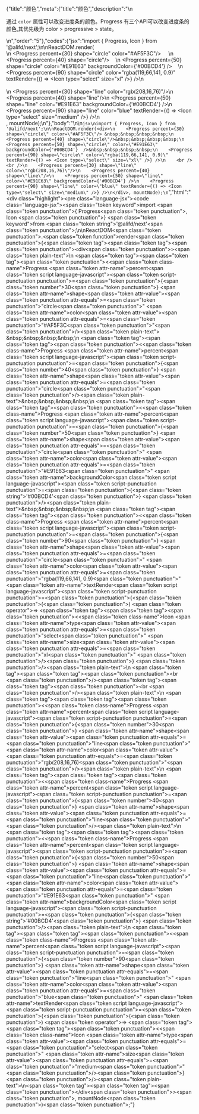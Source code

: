 {"title":"颜色","meta":{"title":"颜色","description":"\n<p>通过 <code>color</code> 属性可以改变进度条的颜色。Progress 有三个API可以改变进度条的颜色,其优先级为 color &gt; progressive &gt;  state。</p>\n","order":"5"},"codes":{"jsx":"import { Progress, Icon } from '@alifd/next';\n\nReactDOM.render(<div>\n    <Progress percent={30} shape=\"circle\" color=\"#AF5F3C\"/> &nbsp;&nbsp;&nbsp;&nbsp;\n    <Progress percent={40} shape=\"circle\"/>&nbsp;&nbsp;&nbsp;&nbsp;\n    <Progress percent={50} shape=\"circle\" color=\"#E91E63\" backgroundColor={'#00BCD4'}  />&nbsp;&nbsp;&nbsp;&nbsp;\n    <Progress percent={90} shape=\"circle\" color=\"rgba(119,66,141, 0.9)\" textRender={() => <Icon type=\"select\" size=\"xl\" />} />\n    <br /><br />\n    <Progress percent={30} shape=\"line\" color=\"rgb(208,16,76)\"/>\n    <Progress percent={40} shape=\"line\"/>\n    <Progress percent={50} shape=\"line\" color=\"#E91E63\" backgroundColor={'#00BCD4'} />\n    <Progress percent={90} shape=\"line\" color=\"blue\" textRender={() => <Icon type=\"select\" size=\"medium\" />} />\n</div>, mountNode);\n"},"body":"\n\n````jsx\nimport { Progress, Icon } from '@alifd/next';\n\nReactDOM.render(<div>\n    <Progress percent={30} shape=\"circle\" color=\"#AF5F3C\"/> &nbsp;&nbsp;&nbsp;&nbsp;\n    <Progress percent={40} shape=\"circle\"/>&nbsp;&nbsp;&nbsp;&nbsp;\n    <Progress percent={50} shape=\"circle\" color=\"#E91E63\" backgroundColor={'#00BCD4'}  />&nbsp;&nbsp;&nbsp;&nbsp;\n    <Progress percent={90} shape=\"circle\" color=\"rgba(119,66,141, 0.9)\" textRender={() => <Icon type=\"select\" size=\"xl\" />} />\n    <br /><br />\n    <Progress percent={30} shape=\"line\" color=\"rgb(208,16,76)\"/>\n    <Progress percent={40} shape=\"line\"/>\n    <Progress percent={50} shape=\"line\" color=\"#E91E63\" backgroundColor={'#00BCD4'} />\n    <Progress percent={90} shape=\"line\" color=\"blue\" textRender={() => <Icon type=\"select\" size=\"medium\" />} />\n</div>, mountNode);\n````","html":"<script>(function(){\"use strict\";\n\nvar _next = require(\"@alifd/next\");\n\nReactDOM.render(React.createElement(\n    \"div\",\n    null,\n    React.createElement(_next.Progress, { percent: 30, shape: \"circle\", color: \"#AF5F3C\" }),\n    \" \\xA0\\xA0\\xA0\\xA0\",\n    React.createElement(_next.Progress, { percent: 40, shape: \"circle\" }),\n    \"\\xA0\\xA0\\xA0\\xA0\",\n    React.createElement(_next.Progress, { percent: 50, shape: \"circle\", color: \"#E91E63\", backgroundColor: '#00BCD4' }),\n    \"\\xA0\\xA0\\xA0\\xA0\",\n    React.createElement(_next.Progress, { percent: 90, shape: \"circle\", color: \"rgba(119,66,141, 0.9)\", textRender: function textRender() {\n            return React.createElement(_next.Icon, { type: \"select\", size: \"xl\" });\n        } }),\n    React.createElement(\"br\", null),\n    React.createElement(\"br\", null),\n    React.createElement(_next.Progress, { percent: 30, shape: \"line\", color: \"rgb(208,16,76)\" }),\n    React.createElement(_next.Progress, { percent: 40, shape: \"line\" }),\n    React.createElement(_next.Progress, { percent: 50, shape: \"line\", color: \"#E91E63\", backgroundColor: '#00BCD4' }),\n    React.createElement(_next.Progress, { percent: 90, shape: \"line\", color: \"blue\", textRender: function textRender() {\n            return React.createElement(_next.Icon, { type: \"select\", size: \"medium\" });\n        } })\n), mountNode);})()</script><div class=\"highlight\"><pre class=\"language-jsx\"><code class=\"language-jsx\"><span class=\"token keyword\">import</span> <span class=\"token punctuation\">{</span> Progress<span class=\"token punctuation\">,</span> Icon <span class=\"token punctuation\">}</span> <span class=\"token keyword\">from</span> <span class=\"token string\">'@alifd/next'</span><span class=\"token punctuation\">;</span>\n\nReactDOM<span class=\"token punctuation\">.</span><span class=\"token function\">render</span><span class=\"token punctuation\">(</span><span class=\"token tag\"><span class=\"token tag\"><span class=\"token punctuation\">&lt;</span>div</span><span class=\"token punctuation\">></span></span><span class=\"token plain-text\">\n    </span><span class=\"token tag\"><span class=\"token tag\"><span class=\"token punctuation\">&lt;</span><span class=\"token class-name\">Progress</span></span> <span class=\"token attr-name\">percent</span><span class=\"token script language-javascript\"><span class=\"token script-punctuation punctuation\">=</span><span class=\"token punctuation\">{</span><span class=\"token number\">30</span><span class=\"token punctuation\">}</span></span> <span class=\"token attr-name\">shape</span><span class=\"token attr-value\"><span class=\"token punctuation attr-equals\">=</span><span class=\"token punctuation\">\"</span>circle<span class=\"token punctuation\">\"</span></span> <span class=\"token attr-name\">color</span><span class=\"token attr-value\"><span class=\"token punctuation attr-equals\">=</span><span class=\"token punctuation\">\"</span>#AF5F3C<span class=\"token punctuation\">\"</span></span><span class=\"token punctuation\">/></span></span><span class=\"token plain-text\"> &amp;nbsp;&amp;nbsp;&amp;nbsp;&amp;nbsp;\n    </span><span class=\"token tag\"><span class=\"token tag\"><span class=\"token punctuation\">&lt;</span><span class=\"token class-name\">Progress</span></span> <span class=\"token attr-name\">percent</span><span class=\"token script language-javascript\"><span class=\"token script-punctuation punctuation\">=</span><span class=\"token punctuation\">{</span><span class=\"token number\">40</span><span class=\"token punctuation\">}</span></span> <span class=\"token attr-name\">shape</span><span class=\"token attr-value\"><span class=\"token punctuation attr-equals\">=</span><span class=\"token punctuation\">\"</span>circle<span class=\"token punctuation\">\"</span></span><span class=\"token punctuation\">/></span></span><span class=\"token plain-text\">&amp;nbsp;&amp;nbsp;&amp;nbsp;&amp;nbsp;\n    </span><span class=\"token tag\"><span class=\"token tag\"><span class=\"token punctuation\">&lt;</span><span class=\"token class-name\">Progress</span></span> <span class=\"token attr-name\">percent</span><span class=\"token script language-javascript\"><span class=\"token script-punctuation punctuation\">=</span><span class=\"token punctuation\">{</span><span class=\"token number\">50</span><span class=\"token punctuation\">}</span></span> <span class=\"token attr-name\">shape</span><span class=\"token attr-value\"><span class=\"token punctuation attr-equals\">=</span><span class=\"token punctuation\">\"</span>circle<span class=\"token punctuation\">\"</span></span> <span class=\"token attr-name\">color</span><span class=\"token attr-value\"><span class=\"token punctuation attr-equals\">=</span><span class=\"token punctuation\">\"</span>#E91E63<span class=\"token punctuation\">\"</span></span> <span class=\"token attr-name\">backgroundColor</span><span class=\"token script language-javascript\"><span class=\"token script-punctuation punctuation\">=</span><span class=\"token punctuation\">{</span><span class=\"token string\">'#00BCD4'</span><span class=\"token punctuation\">}</span></span>  <span class=\"token punctuation\">/></span></span><span class=\"token plain-text\">&amp;nbsp;&amp;nbsp;&amp;nbsp;&amp;nbsp;\n    </span><span class=\"token tag\"><span class=\"token tag\"><span class=\"token punctuation\">&lt;</span><span class=\"token class-name\">Progress</span></span> <span class=\"token attr-name\">percent</span><span class=\"token script language-javascript\"><span class=\"token script-punctuation punctuation\">=</span><span class=\"token punctuation\">{</span><span class=\"token number\">90</span><span class=\"token punctuation\">}</span></span> <span class=\"token attr-name\">shape</span><span class=\"token attr-value\"><span class=\"token punctuation attr-equals\">=</span><span class=\"token punctuation\">\"</span>circle<span class=\"token punctuation\">\"</span></span> <span class=\"token attr-name\">color</span><span class=\"token attr-value\"><span class=\"token punctuation attr-equals\">=</span><span class=\"token punctuation\">\"</span>rgba(119,66,141, 0.9)<span class=\"token punctuation\">\"</span></span> <span class=\"token attr-name\">textRender</span><span class=\"token script language-javascript\"><span class=\"token script-punctuation punctuation\">=</span><span class=\"token punctuation\">{</span><span class=\"token punctuation\">(</span><span class=\"token punctuation\">)</span> <span class=\"token operator\">=></span> <span class=\"token tag\"><span class=\"token tag\"><span class=\"token punctuation\">&lt;</span><span class=\"token class-name\">Icon</span></span> <span class=\"token attr-name\">type</span><span class=\"token attr-value\"><span class=\"token punctuation attr-equals\">=</span><span class=\"token punctuation\">\"</span>select<span class=\"token punctuation\">\"</span></span> <span class=\"token attr-name\">size</span><span class=\"token attr-value\"><span class=\"token punctuation attr-equals\">=</span><span class=\"token punctuation\">\"</span>xl<span class=\"token punctuation\">\"</span></span> <span class=\"token punctuation\">/></span></span><span class=\"token punctuation\">}</span></span> <span class=\"token punctuation\">/></span></span><span class=\"token plain-text\">\n    </span><span class=\"token tag\"><span class=\"token tag\"><span class=\"token punctuation\">&lt;</span>br</span> <span class=\"token punctuation\">/></span></span><span class=\"token tag\"><span class=\"token tag\"><span class=\"token punctuation\">&lt;</span>br</span> <span class=\"token punctuation\">/></span></span><span class=\"token plain-text\">\n    </span><span class=\"token tag\"><span class=\"token tag\"><span class=\"token punctuation\">&lt;</span><span class=\"token class-name\">Progress</span></span> <span class=\"token attr-name\">percent</span><span class=\"token script language-javascript\"><span class=\"token script-punctuation punctuation\">=</span><span class=\"token punctuation\">{</span><span class=\"token number\">30</span><span class=\"token punctuation\">}</span></span> <span class=\"token attr-name\">shape</span><span class=\"token attr-value\"><span class=\"token punctuation attr-equals\">=</span><span class=\"token punctuation\">\"</span>line<span class=\"token punctuation\">\"</span></span> <span class=\"token attr-name\">color</span><span class=\"token attr-value\"><span class=\"token punctuation attr-equals\">=</span><span class=\"token punctuation\">\"</span>rgb(208,16,76)<span class=\"token punctuation\">\"</span></span><span class=\"token punctuation\">/></span></span><span class=\"token plain-text\">\n    </span><span class=\"token tag\"><span class=\"token tag\"><span class=\"token punctuation\">&lt;</span><span class=\"token class-name\">Progress</span></span> <span class=\"token attr-name\">percent</span><span class=\"token script language-javascript\"><span class=\"token script-punctuation punctuation\">=</span><span class=\"token punctuation\">{</span><span class=\"token number\">40</span><span class=\"token punctuation\">}</span></span> <span class=\"token attr-name\">shape</span><span class=\"token attr-value\"><span class=\"token punctuation attr-equals\">=</span><span class=\"token punctuation\">\"</span>line<span class=\"token punctuation\">\"</span></span><span class=\"token punctuation\">/></span></span><span class=\"token plain-text\">\n    </span><span class=\"token tag\"><span class=\"token tag\"><span class=\"token punctuation\">&lt;</span><span class=\"token class-name\">Progress</span></span> <span class=\"token attr-name\">percent</span><span class=\"token script language-javascript\"><span class=\"token script-punctuation punctuation\">=</span><span class=\"token punctuation\">{</span><span class=\"token number\">50</span><span class=\"token punctuation\">}</span></span> <span class=\"token attr-name\">shape</span><span class=\"token attr-value\"><span class=\"token punctuation attr-equals\">=</span><span class=\"token punctuation\">\"</span>line<span class=\"token punctuation\">\"</span></span> <span class=\"token attr-name\">color</span><span class=\"token attr-value\"><span class=\"token punctuation attr-equals\">=</span><span class=\"token punctuation\">\"</span>#E91E63<span class=\"token punctuation\">\"</span></span> <span class=\"token attr-name\">backgroundColor</span><span class=\"token script language-javascript\"><span class=\"token script-punctuation punctuation\">=</span><span class=\"token punctuation\">{</span><span class=\"token string\">'#00BCD4'</span><span class=\"token punctuation\">}</span></span> <span class=\"token punctuation\">/></span></span><span class=\"token plain-text\">\n    </span><span class=\"token tag\"><span class=\"token tag\"><span class=\"token punctuation\">&lt;</span><span class=\"token class-name\">Progress</span></span> <span class=\"token attr-name\">percent</span><span class=\"token script language-javascript\"><span class=\"token script-punctuation punctuation\">=</span><span class=\"token punctuation\">{</span><span class=\"token number\">90</span><span class=\"token punctuation\">}</span></span> <span class=\"token attr-name\">shape</span><span class=\"token attr-value\"><span class=\"token punctuation attr-equals\">=</span><span class=\"token punctuation\">\"</span>line<span class=\"token punctuation\">\"</span></span> <span class=\"token attr-name\">color</span><span class=\"token attr-value\"><span class=\"token punctuation attr-equals\">=</span><span class=\"token punctuation\">\"</span>blue<span class=\"token punctuation\">\"</span></span> <span class=\"token attr-name\">textRender</span><span class=\"token script language-javascript\"><span class=\"token script-punctuation punctuation\">=</span><span class=\"token punctuation\">{</span><span class=\"token punctuation\">(</span><span class=\"token punctuation\">)</span> <span class=\"token operator\">=></span> <span class=\"token tag\"><span class=\"token tag\"><span class=\"token punctuation\">&lt;</span><span class=\"token class-name\">Icon</span></span> <span class=\"token attr-name\">type</span><span class=\"token attr-value\"><span class=\"token punctuation attr-equals\">=</span><span class=\"token punctuation\">\"</span>select<span class=\"token punctuation\">\"</span></span> <span class=\"token attr-name\">size</span><span class=\"token attr-value\"><span class=\"token punctuation attr-equals\">=</span><span class=\"token punctuation\">\"</span>medium<span class=\"token punctuation\">\"</span></span> <span class=\"token punctuation\">/></span></span><span class=\"token punctuation\">}</span></span> <span class=\"token punctuation\">/></span></span><span class=\"token plain-text\">\n</span><span class=\"token tag\"><span class=\"token tag\"><span class=\"token punctuation\">&lt;/</span>div</span><span class=\"token punctuation\">></span></span><span class=\"token punctuation\">,</span> mountNode<span class=\"token punctuation\">)</span><span class=\"token punctuation\">;</span></code></pre></div>"}